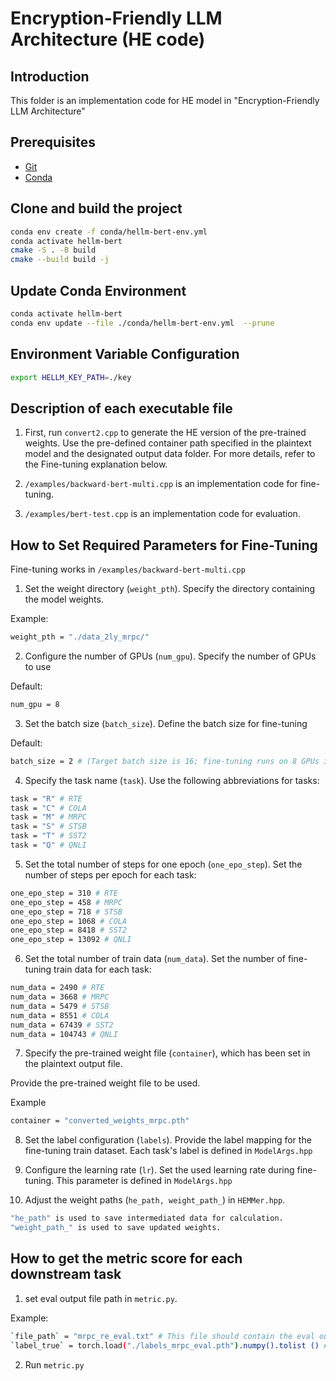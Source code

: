 # Encryption-Friendly LLM Architecture (HE code) 

## Introduction
This folder is an implementation code for HE model in "Encryption-Friendly LLM Architecture"

## Prerequisites

- [Git](https://git-scm.com/)
- [Conda](https://docs.conda.io/en/latest/)

## Clone and build the project

```bash
conda env create -f conda/hellm-bert-env.yml
conda activate hellm-bert
cmake -S . -B build
cmake --build build -j
```

## Update Conda Environment

```bash
conda activate hellm-bert
conda env update --file ./conda/hellm-bert-env.yml  --prune
```

## Environment Variable Configuration

```bash
export HELLM_KEY_PATH=./key
```

## Description of each executable file

1. First, run `convert2.cpp` to generate the HE version of the pre-trained weights. Use the pre-defined container path specified in the plaintext model and the designated output data folder. For more details, refer to the Fine-tuning explanation below.

2. `/examples/backward-bert-multi.cpp` is an implementation code for fine-tuning.

3. `/examples/bert-test.cpp` is an implementation code for evaluation.



## How to Set Required Parameters for Fine-Tuning 

Fine-tuning works in `/examples/backward-bert-multi.cpp`

1. Set the weight directory (`weight_pth`).
Specify the directory containing the model weights.

Example:
```bash
weight_pth = "./data_2ly_mrpc/"
```

2. Configure the number of GPUs (`num_gpu`).
Specify the number of GPUs to use

Default:
```bash
num_gpu = 8
```

3. Set the batch size (`batch_size`).
Define the batch size for fine-tuning

Default:
```bash
batch_size = 2 # (Target batch size is 16; fine-tuning runs on 8 GPUs in parallel)
```
4. Specify the task name (`task`).
Use the following abbreviations for tasks:

```bash
task = "R" # RTE
task = "C" # COLA
task = "M" # MRPC
task = "S" # STSB
task = "T" # SST2
task = "Q" # QNLI
```

5. Set the total number of steps for one epoch (`one_epo_step`).
Set the number of steps per epoch for each task:

```bash
one_epo_step = 310 # RTE
one_epo_step = 458 # MRPC
one_epo_step = 718 # STSB
one_epo_step = 1068 # COLA
one_epo_step = 8418 # SST2
one_epo_step = 13092 # QNLI
```

6. Set the total number of train data (`num_data`).
Set the number of fine-tuning train data for each task:

```bash
num_data = 2490 # RTE
num_data = 3668 # MRPC
num_data = 5479 # STSB
num_data = 8551 # COLA
num_data = 67439 # SST2
num_data = 104743 # QNLI
```

7. Specify the pre-trained weight file (`container`), which has been set in the plaintext output file.

Provide the pre-trained weight file to be used.

Example
```bash
container = "converted_weights_mrpc.pth"
```

8. Set the label configuration (`labels`).
Provide the label mapping for the fine-tuning train dataset.
Each task's label is defined in `ModelArgs.hpp`

9. Configure the learning rate (`lr`).
Set the used learning rate during fine-tuning.
This parameter is defined in `ModelArgs.hpp`

10. Adjust the weight paths (`he_path, weight_path_`) in `HEMMer.hpp`.

```bash
"he_path" is used to save intermediated data for calculation.
"weight_path_" is used to save updated weights.
```

## How to get the metric score for each downstream task

1. set eval output file path in `metric.py`.

Example:
```bash
`file_path` = "mrpc_re_eval.txt" # This file should contain the eval output.
`label_true` = torch.load("./labels_mrpc_eval.pth").numpy().tolist () # The right-label file should be placed in the torch path.
```

2. Run `metric.py`
